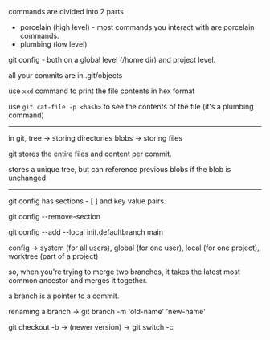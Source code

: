 
commands are divided into 2 parts
- porcelain (high level) - most commands you interact with are porcelain commands.
- plumbing (low level)


git config - both on a global level (/home dir) and project level.



all your commits are in .git/objects

use `xxd` command to print the file contents in hex format

use `git cat-file -p <hash>` to see the contents of the file (it's a plumbing command)

--- 

in git, 
tree -> storing directories
blobs -> storing files


git stores the entire files and content per commit.

stores a unique tree, but can reference previous blobs if the blob is unchanged


---

git config has sections - [ ] and key value pairs.

git config --remove-section <section>

git config --add --local init.defaultbranch main

config -> system (for all users), global (for one user), local (for one project), worktree (part of a project)



so, when you're trying to merge two branches, it takes the latest most common ancestor and merges it together.


a branch is a pointer to a commit.

renaming a branch -> git branch -m 'old-name' 'new-name'


git checkout -b -> (newer version) -> git switch -c 
